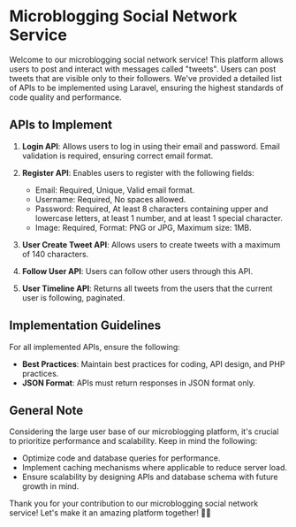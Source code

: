 # Microblogging Social Network Service

Welcome to our microblogging social network service! This platform allows users to post and interact with messages called "tweets". Users can post tweets that are visible only to their followers. We've provided a detailed list of APIs to be implemented using Laravel, ensuring the highest standards of code quality and performance.

## APIs to Implement

1. **Login API**: Allows users to log in using their email and password. Email validation is required, ensuring correct email format.
   
2. **Register API**: Enables users to register with the following fields:
   - Email: Required, Unique, Valid email format.
   - Username: Required, No spaces allowed.
   - Password: Required, At least 8 characters containing upper and lowercase letters, at least 1 number, and at least 1 special character.
   - Image: Required, Format: PNG or JPG, Maximum size: 1MB.
   
3. **User Create Tweet API**: Allows users to create tweets with a maximum of 140 characters.

4. **Follow User API**: Users can follow other users through this API.

5. **User Timeline API**: Returns all tweets from the users that the current user is following, paginated.

## Implementation Guidelines

For all implemented APIs, ensure the following:
- **Best Practices**: Maintain best practices for coding, API design, and PHP practices.
- **JSON Format**: APIs must return responses in JSON format only.

## General Note

Considering the large user base of our microblogging platform, it's crucial to prioritize performance and scalability. Keep in mind the following:
- Optimize code and database queries for performance.
- Implement caching mechanisms where applicable to reduce server load.
- Ensure scalability by designing APIs and database schema with future growth in mind.

Thank you for your contribution to our microblogging social network service! Let's make it an amazing platform together! 🚀🌟
